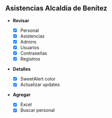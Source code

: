 ## **Asistencias Alcaldia de Benítez**

- **Revisar**

  - [x] Personal
  - [x] Asistencias
  - [x] Admins
  - [x] Usuarios
  - [x] Contraseñas
  - [x] Registros

- **Detalles**

  - [x] SweetAlert color
  - [x] Actualizar updates

- **Agregar**
  - [x] Excel
  - [x] Buscar personal
